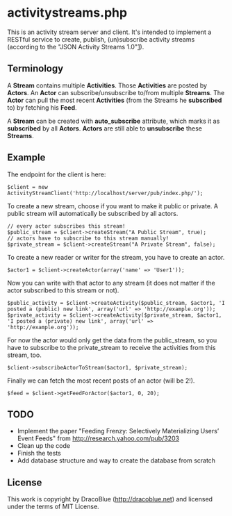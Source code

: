 # activitystreams.php

This is an activity stream server and client. It's intended to implement a RESTful service to create, publish, (un)subscribe activity streams (according to the "JSON Activity Streams 1.0"[1]).

  [1]: http://activitystrea.ms/specs/json/1.0/
  
## Terminology

A **Stream** contains multiple **Activities**. Those **Activities** are posted by **Actors**. An **Actor** can subscribe/unsubscribe to/from multiple **Streams**. The **Actor** can pull the most recent **Activities** (from the Streams he **subscribed** to) by fetching his **Feed**.

A **Stream** can be created with **auto_subscribe** attribute, which marks it as **subscribed** by all **Actors**. **Actors** are still able to **unsubscribe** these **Streams**.

## Example

The endpoint for the client is here:

    $client = new ActivityStreamClient('http://localhost/server/pub/index.php/');
    
To create a new stream, choose if you want to make it public or private. A public stream will automatically be subscribed by all actors.

    // every actor subscribes this stream!
    $public_stream = $client->createStream("A Public Stream", true);
    // actors have to subscribe to this stream manually!
    $private_stream = $client->createStream("A Private Stream", false);

To create a new reader or writer for the stream, you have to create an actor.
    
    $actor1 = $client->createActor(array('name' => 'User1'));

Now you can write with that actor to any stream (it does not matter if the actor subscribed to this stream or not).

    $public_activity = $client->createActivity($public_stream, $actor1, 'I posted a (public) new link', array('url' => 'http://example.org'));
    $private_activity = $client->createActivity($private_stream, $actor1, 'I posted a (private) new link', array('url' => 'http://example.org'));

For now the actor would only get the data from the public_stream, so you have to subscribe to the private_stream to receive the activities from this stream, too.

    $client->subscribeActorToStream($actor1, $private_stream);

Finally we can fetch the most recent posts of an actor (will be 2!).

    $feed = $client->getFeedForActor($actor1, 0, 20);

## TODO

* Implement the paper "Feeding Frenzy: Selectively Materializing Users’ Event Feeds" from <http://research.yahoo.com/pub/3203>
* Clean up the code
* Finish the tests
* Add database structure and way to create the database from scratch

## License

This work is copyright by DracoBlue (<http://dracoblue.net>) and licensed under the terms of MIT License.
